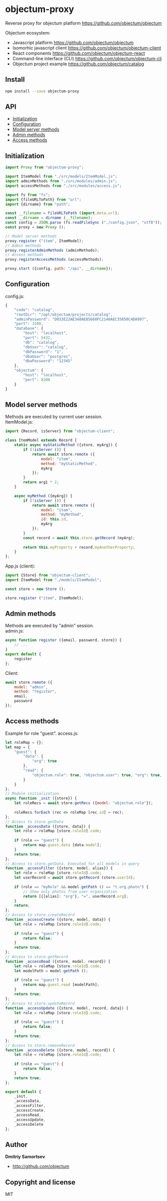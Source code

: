 # objectum-proxy
Reverse proxy for objectum platform https://github.com/objectum/objectum 

Objectum ecosystem:
* Javascript platform https://github.com/objectum/objectum  
* Isomorhic javascript client https://github.com/objectum/objectum-client  
* React components https://github.com/objectum/objectum-react  
* Command-line interface (CLI) https://github.com/objectum/objectum-cli  
* Objectum project example https://github.com/objectum/catalog 

## Install
```bash
npm install --save objectum-proxy
```

## API
* [Initialization](#init)  
* [Configuration](#configuration)  
* [Model server methods](#modelServerMethods)
* [Admin methods](#adminMethods)
* [Access methods](#accessMethods)

<a name="init" />

## Initialization
```js
import Proxy from "objectum-proxy";

import ItemModel from "./src/models/ItemModel.js";
import adminMethods from "./src/modules/admin.js";
import accessMethods from "./src/modules/access.js";

import fs from "fs";
import {fileURLToPath} from "url";
import {dirname} from "path";

const __filename = fileURLToPath (import.meta.url);
const __dirname = dirname (__filename);
const config = JSON.parse (fs.readFileSync ("./config.json", "utf8"));
const proxy = new Proxy ();

// Model server methods
proxy.register ("item", ItemModel);
// Admin methods
proxy.registerAdminMethods (adminMethods);
// Access methods
proxy.registerAccessMethods (accessMethods);

proxy.start ({config, path: "/api", __dirname});
```

<a name="configuration" />

## Configuration
config.js:
```js
{
    "code": "catalog",
    "rootDir": "/opt/objectum/projects/catalog",
    "adminPassword": "D033E22AE348AEB5660FC2140AEC35850C4DA997",
    "port": 3100,
    "database": {
        "host": "localhost",
        "port": 5432,
        "db": "catalog",
        "dbUser": "catalog",
        "dbPassword": "1",
        "dbaUser": "postgres",
        "dbaPassword": "12345"
    },
    "objectum": {
        "host": "localhost",
        "port": 8200
    }
}
```

<a name="modelServerMethods" />

## Model server methods
Methods are executed by current user session.  
ItemModel.js:
```js
import {Record, isServer} from "objectum-client";

class ItemModel extends Record {
    static async myStaticMethod ({store, myArg}) {
        if (!isServer ()) {
            return await store.remote ({
                model: "item",
                method: "myStaticMethod",
                myArg
            });
        }
        return arg1 * 2;
    }

    async myMethod ({myArg}) {
        if (!isServer ()) {
            return await store.remote ({
                model: "item",
                method: "myMethod",
                id: this.id,
                myArg
            });
        }
        const record = await this.store.getRecord (myArg);
 
        return this.myProperty + record.myAnotherProperty;
    }
};
```
App.js (client):
```js
import {Store} from "objectum-client";
import ItemModel from "./models/ItemModel";

const store = new Store ();

store.register ("item", ItemModel);
```

<a name="adminMethods" />

## Admin methods
Methods are executed by "admin" session.  
admin.js:
```js
async function register ({email, password, store}) {
    // ...
}
export default {
    register
};
```
Client:
```js
await store.remote ({
    model: "admin",
    method: "register",
    email, 
    password
});
```

<a name="accessMethods" />

## Access methods
Example for role "guest". access.js:
```js
let roleMap = {};
let map = {
    "guest": {
        "data": {
            "org": true
        },
        "read": {
            "objectum.role": true, "objectum.user": true, "org": true, "t.org.photo": true
        }
    }
};
// Module initialization
async function _init ({store}) {
    let roleRecs = await store.getRecs ({model: "objectum.role"});
    
    roleRecs.forEach (rec => roleMap [rec.id] = rec);
};
// Access to store.getData
function _accessData ({store, data}) {
    let role = roleMap [store.roleId].code;
    
    if (role == "guest") {
        return map.guest.data [data.model];
    }
    return true;
};
// Access to store.getData. Executed for all models in query
function _accessFilter ({store, model, alias}) {
    let role = roleMap [store.roleId].code;
    let userRecord = await store.getRecord (store.userId); 
    
    if (role == "myRole" && model.getPath () == "t.org.photo") {
        // Show only photos from user organization
        return [{[alias]: "org"}, "=", userRecord.org];
    }
    return;
};
// Access to store.createRecord
function _accessCreate ({store, model, data}) {
    let role = roleMap [store.roleId].code;
    
    if (role == "guest") {
        return false;
    }
    return true;
};
// Access to store.getRecord
function _accessRead ({store, model, record}) {
    let role = roleMap [store.roleId].code;
    let modelPath = model.getPath ();
    
    if (role == "guest") {
        return map.guest.read [modelPath];
    }
    return true;
};
// Access to store.updateRecord
function _accessUpdate ({store, model, record, data}) {
    let role = roleMap [store.roleId].code;
    
    if (role == "guest") {
        return false;
    }
    return true;
};
// Access to store.removeRecord
function _accessDelete ({store, model, record}) {
    let role = roleMap [store.roleId].code;
    
    if (role == "guest") {
        return false;
    }
    return true;
};

export default {
    _init,
    _accessData,
    _accessFilter,
    _accessCreate,
    _accessRead,
    _accessUpdate,
    _accessDelete
};
```

## Author

**Dmitriy Samortsev**

+ http://github.com/objectum


## Copyright and license

MIT
